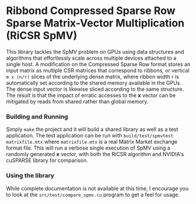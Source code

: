 # Ribbond Compressed Sparse Row Sparse Matrix-Vector Multiplication (RiCSR SpMV)
This library tackles the SpMV problem on GPUs using data structures and algorithms that effortlessly scale across multiple devices attached to a single host. A modification on the Compressed Sparse Row format stores an input matrix as multiple CSR matrices that correspond to ribbons, or vertical `m x (n/r)` slices of the underlying dense matrix, where ribbon width r is automatically set according to the shared memory available in the GPUs. The dense input vector is likewise sliced according to the same structure. The result is that the impact of erratic accesses to the **x** vector can be mitigated by reads from shared rather than global memory.

### Building and Running
Simply `make` the project and it will build a shared library as well as a test application.
The test application can be run with `build/test/spmvtest matrixfile.mtx` where `matrixfile.mtx` is a real Matrix Market exchange format file. This will run a verbose single execution of SpMV using a randomly generated **x** vector, with both the RiCSR algorithm and NVIDIA's cuSPARSE library for comparison.

### Using the library
While complete documentation is not available at this time, I encourage you to look at the `src/test/compare_spmv.cu` program to get a feel for usage.
